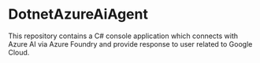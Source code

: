 # DotnetAzureAiAgent
This repository contains a C# console application which connects with Azure AI via Azure Foundry and provide response to user related to Google Cloud.
